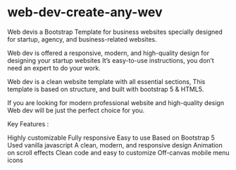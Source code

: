 # web-dev-create-any-wev
Web devis a Bootstrap Template for business websites specially designed for startup, agency, and business-related websites. 

Web dev is offered a responsive, modern, and high-quality design for designing your startup websites It’s easy-to-use instructions, you don’t need an expert to do your work.

Web dev is a clean website template with all essential sections, This template is based on structure, and built with bootstrap 5 & HTML5. 

If you are looking for modern professional website and high-quality design Web dev will be just the perfect choice for you.

Key Features :

Highly customizable
Fully responsive
Easy to use
Based on Bootstrap 5
Used vanilla javascript
A clean, modern, and responsive design
Animation on scroll effects
Clean code and easy to customize
Off-canvas mobile menu
icons
